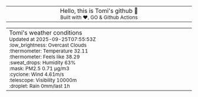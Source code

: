
<div align="center">
<table>
<tbody>
<td align="center">
<img width="2000" height="0"><br>
Hello, this is Tomi's github 👋<br>
<sup>Built with ❤️, GO & Github Actions</sup><br>
<img width="2000" height="0">
</td>
</tbody>
</table>
</div>
<table>
<tbody>
<td align="left">
<img width="2000" height="0"><br>
Tomi's weather conditions<br>
<sup>Updated at 2025-09-25T07:55:53Z</sup><br>
<sup>:low_brightness: Overcast Clouds</sup><br>
<sup>:thermometer: Temperature 32.11 </sup><br>
<sup>:thermometer: Feels like 38.29</sup><br>
<sup>:sweat_drops: Humidity 63%</sup><br>
<sup>:mask: PM2.5 0.71 μg/m3</sup><br>
<sup>:cyclone: Wind 4.61m/s </sup><br>
<sup>:telescope: Visibility 10000m </sup><br>
<sup>:droplet: Rain 0mm/last 1h </sup><br>
<img width="2000" height="0">
</td>
<td align="left">
<img width="2000" height="0"><br>
<br>
<img width="2000" height="0">
</td>
</tbody>
</table>
</div>
    